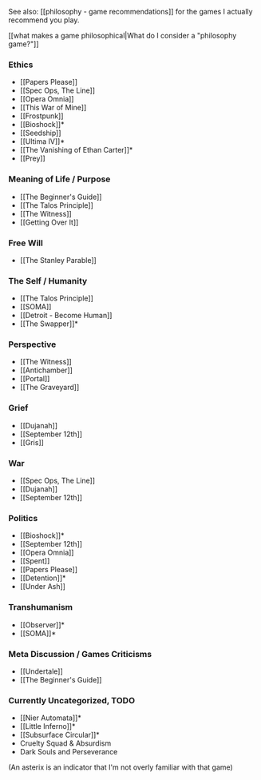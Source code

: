 See also: [[philosophy - game recommendations]] for the games I actually recommend you play.

[[what makes a game philosophical|What do I consider a "philosophy game?"]]

### Ethics

 - [[Papers Please]]
 - [[Spec Ops, The Line]]
 - [[Opera Omnia]]
 - [[This War of Mine]]
 - [[Frostpunk]]
 - [[Bioshock]]\*
 - [[Seedship]]
 - [[Ultima IV]]\*
 - [[The Vanishing of Ethan Carter]]\*
 - [[Prey]]

### Meaning of Life / Purpose

 - [[The Beginner's Guide]]
 - [[The Talos Principle]]
 - [[The Witness]]
 - [[Getting Over It]]

### Free Will

 - [[The Stanley Parable]]

### The Self / Humanity

 - [[The Talos Principle]]
 - [[SOMA]]
 - [[Detroit - Become Human]]
 - [[The Swapper]]\*

### Perspective

 - [[The Witness]]
 - [[Antichamber]]
 - [[Portal]]
 - [[The Graveyard]]

### Grief

 - [[Dujanah]]
 - [[September 12th]]
 - [[Gris]]

### War

 - [[Spec Ops, The Line]]
 - [[Dujanah]]
 - [[September 12th]]

### Politics

 - [[Bioshock]]\*
 - [[September 12th]]
 - [[Opera Omnia]]
 - [[Spent]]
 - [[Papers Please]]
 - [[Detention]]\*
 - [[Under Ash]]

### Transhumanism

 - [[Observer]]\*
 - [[SOMA]]\*

### Meta Discussion / Games Criticisms

 - [[Undertale]]
 - [[The Beginner's Guide]]

### Currently Uncategorized, TODO

 - [[Nier Automata]]\*
 - [[Little Inferno]]\*
 - [[Subsurface Circular]]\*
 - Cruelty Squad & Absurdism
 - Dark Souls and Perseverance

(An asterix is an indicator that I'm not overly familiar with that game)
